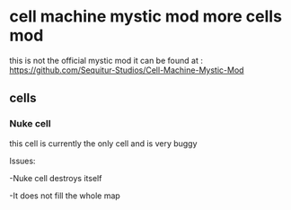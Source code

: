 # cell machine mystic mod more cells mod

this is not the official mystic mod it can be found at : https://github.com/Sequitur-Studios/Cell-Machine-Mystic-Mod

## cells

### Nuke cell
this cell is currently the only cell and is very buggy 

Issues:

-Nuke cell destroys itself

-It does not fill the whole map